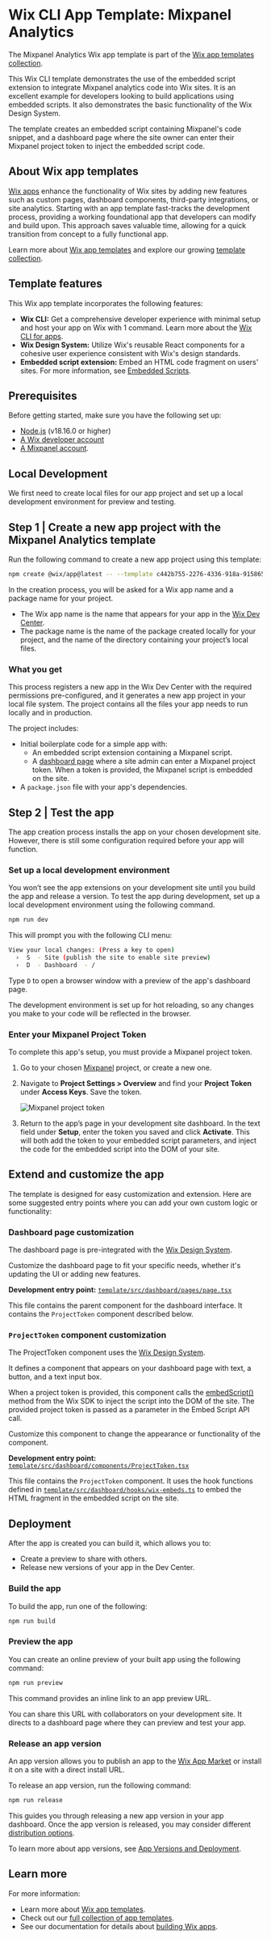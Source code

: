 # Wix CLI App Template: Mixpanel Analytics

The Mixpanel Analytics Wix app template is part of the [Wix app templates collection](https://dev.wix.com/apps-templates).

This Wix CLI template demonstrates the use of the embedded script extension to integrate Mixpanel analytics code into Wix sites. It is an excellent example for developers looking to build applications using embedded scripts. It also demonstrates the basic functionality of the Wix Design System.

The template creates an embedded script containing Mixpanel's code snippet, and a dashboard page where the site owner can enter their Mixpanel project token to inject the embedded script code.

## About Wix app templates

[Wix apps](https://dev.wix.com/docs/build-apps) enhance the functionality of Wix sites by adding new features such as custom pages, dashboard components, third-party integrations, or site analytics. Starting with an app template fast-tracks the development process, providing a working foundational app that developers can modify and build upon. This approach saves valuable time, allowing for a quick transition from concept to a fully functional app.

Learn more about [Wix app templates](https://dev.wix.com/docs/build-apps/get-started/templates/get-started-from-an-app-template) and explore our growing [template collection](https://dev.wix.com/apps-templates).

## Template features

This Wix app template incorporates the following features:

+ **Wix CLI:** Get a comprehensive developer experience with minimal setup and host your app on Wix with 1 command. Learn more about the [Wix CLI for apps](https://dev.wix.com/docs/build-apps/developer-tools/cli/get-started/about-the-wix-cli-for-apps).
+ **Wix Design System:** Utilize Wix's reusable React components for a cohesive user experience consistent with Wix's design standards.
+ **Embedded script extension:** Embed an HTML code fragment on users' sites. For more information, see [Embedded Scripts](https://dev.wix.com/docs/build-apps/developer-tools/cli/wix-cli-for-apps/extensions/embedded-scripts).

## Prerequisites

Before getting started, make sure you have the following set up:

+ [Node.js](https://nodejs.org/en/) (v18.16.0 or higher)
+ [A Wix developer account](https://users.wix.com/signin?loginDialogContext=signup&referralInfo=HEADER&postLogin=https:%2F%2Fdev.wix.com%2Fdc3%2Fmy-apps&postSignUp=https:%2F%2Fdev.wix.com%2Fdc3%2Fmy-apps&forceRender=true)
+ [A Mixpanel account](https://mixpanel.com/).

## Local Development

We first need to create local files for our app project and set up a local development environment for preview and testing.

## Step 1 | Create a new app project with the Mixpanel Analytics template

Run the following command to create a new app project using this template:

```bash
npm create @wix/app@latest -- --template c442b755-2276-4336-918a-915865a9fa2b
```

In the creation process, you will be asked for a Wix app name and a package name for your project.

+ The Wix app name is the name that appears for your app in the [Wix Dev Center](https://dev.wix.com/apps/my-apps).
+ The package name is  the name of the package created locally for your project, and the name of the directory containing your project’s local files.

### What you get

This process registers a new app in the Wix Dev Center with the required permissions pre-configured, and it generates a new app project in your local file system. The project contains all the files your app needs to run locally and in production.

The project includes:

+ Initial boilerplate code for a simple app with:
  + An embedded script extension containing a Mixpanel script.
  + A [dashboard page](https://dev.wix.com/docs/build-apps/developer-tools/cli/wix-cli-for-apps/extensions/dashboard-pages) where a site admin can enter a Mixpanel project token. When a token is provided, the Mixpanel script is embedded on the site.
+ A `package.json` file with your app's dependencies.

## Step 2 | Test the app

The app creation process installs the app on your chosen development site. However, there is still some configuration required before your app will function.

### Set up a local development environment

You won’t see the app extensions on your development site until you build the app and release a version. To test the app during development, set up a local development environment using the following command.

```bash
npm run dev
```

This will prompt you with the following CLI menu:

```bash
View your local changes: (Press a key to open)
  ›  S  - Site (publish the site to enable site preview)
  ›  D  - Dashboard  - /
```

Type `D` to open a browser window with a preview of the app's dashboard page.

The development environment is set up for hot reloading, so any changes you make to your code will be reflected in the browser.

### Enter your Mixpanel Project Token

To complete this app's setup, you must provide a Mixpanel project token.

1. Go to your chosen [Mixpanel](https://mixpanel.com/) project, or create a new one.
1. Navigate to **Project Settings > Overview** and find your **Project Token** under **Access Keys**. Save the token.

    ![Mixpanel project token](./images/project-token.png)

1. Return to the app’s page in your development site dashboard. In the text field under **Setup**, enter the token you saved and click **Activate**. This will both add the token to your embedded script parameters, and inject the code for the embedded script into the DOM of your site.

## Extend and customize the app

The template is designed for easy customization and extension. Here are some suggested entry points where you can add your own custom logic or functionality:

### Dashboard page customization

The dashboard page is pre-integrated with the [Wix Design System](https://www.wixdesignsystem.com/).

Customize the dashboard page to fit your specific needs, whether it's updating the UI or adding new features.

**Development entry point:** [`template/src/dashboard/pages/page.tsx`](./template/scr/dashboard/pages/page.tsx)

This file contains the parent component for the dashboard interface. It contains the `ProjectToken` component described below.

### `ProjectToken` component customization

The ProjectToken component uses the [Wix Design System](https://www.wixdesignsystem.com/).

It defines a component that appears on your dashboard page with text, a button, and a text input box.

When a project token is provided, this component calls the [embedScript()](https://dev.wix.com/docs/sdk/backend-modules/app-market/embedded-scripts/embed-script) method from the Wix SDK to inject the script into the DOM of the site. The provided project token is passed as a parameter in the Embed Script API call.

Customize this component to change the appearance or functionality of the component.

**Development entry point:** [`template/src/dashboard/components/ProjectToken.tsx`](./template/src/dashboard/components/ProjectToken.tsx)

This file contains the `ProjectToken` component. It uses the hook functions defined in [`template/src/dashboard/hooks/wix-embeds.ts`](./template/src/dashboard/hooks/wix-embeds.ts) to embed the HTML fragment in the embedded script on the site.

## Deployment

After the app is created you can build it, which allows you to:

+ Create a preview to share with others.
+ Release new versions of your app in the Dev Center.

### Build the app

To build the app, run one of the following:

```bash
npm run build
```

### Preview the app

You can create an online preview of your built app using the following command:

```bash
npm run preview
```

This command provides an inline link to an app preview URL.

You can share this URL with collaborators on your development site. It directs to a dashboard page where they can preview and test your app.

### Release an app version

An app version allows you to publish an app to the [Wix App Market](https://www.wix.com/app-market) or install it on a site with a direct install URL.

To release an app version, run the following command:

```bash
npm run release
```

This guides you through releasing a new app version in your app dashboard. Once the app version is released, you may consider different [distribution options](https://dev.wix.com/docs/build-apps/launch-your-app/app-distribution/about-app-distribution).

To learn more about app versions, see [App Versions and Deployment](../workflow/app_versions_and_deployment.md).

## Learn more

For more information:

+ Learn more about [Wix app templates](https://dev.wix.com/docs/build-apps/get-started/templates/get-started-from-an-app-template).
+ Check out our [full collection of app templates](https://dev.wix.com/apps-templates).
+ See our documentation for details about [building Wix apps](https://dev.wix.com/docs/build-apps).
